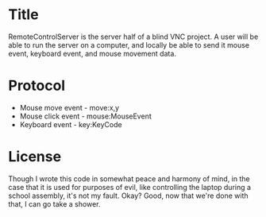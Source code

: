 Title
=====

RemoteControlServer is the server half of a blind VNC project. A user will be able to run the server on a computer, and locally be able to send it mouse event, keyboard event, and mouse movement data. 

Protocol
========

* Mouse move event - move:x,y
* Mouse click event - mouse:MouseEvent
* Keyboard event - key:KeyCode

License
========

Though I wrote this code in somewhat peace and harmony of mind, in the case that it is used for purposes of evil, like controlling the laptop during a school assembly, it's not my fault. Okay? Good, now that we're done with that, I can go take a shower.